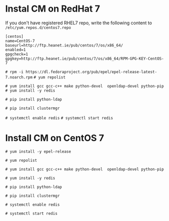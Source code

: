 # Instal CM on RedHat 7


If you don't have registered RHEL7 repo, write the following content to `/etc/yum.repos.d/centos7.repo`

```
[centos]
name=CentOS-7
baseurl=http://ftp.heanet.ie/pub/centos/7/os/x86_64/
enabled=1
gpgcheck=1
gpgkey=http://ftp.heanet.ie/pub/centos/7/os/x86_64/RPM-GPG-KEY-CentOS-7

```


`# rpm -i https://dl.fedoraproject.org/pub/epel/epel-release-latest-7.noarch.rpm`
`# yum repolist`

`# yum install gcc gcc-c++ make python-devel  openldap-devel python-pip`
`# yum install -y redis`

`# pip install python-ldap`

`# pip install clustermgr`

`# systemctl enable redis`
`# systemctl start redis`


# Install CM on CentOS 7

`# yum install -y epel-release`

`# yum repolist`

`# yum install gcc gcc-c++ make python-devel  openldap-devel python-pip`

`# yum install -y redis`

`# pip install python-ldap`

`# pip install clustermgr`

`# systemctl enable redis`

`# systemctl start redis`
